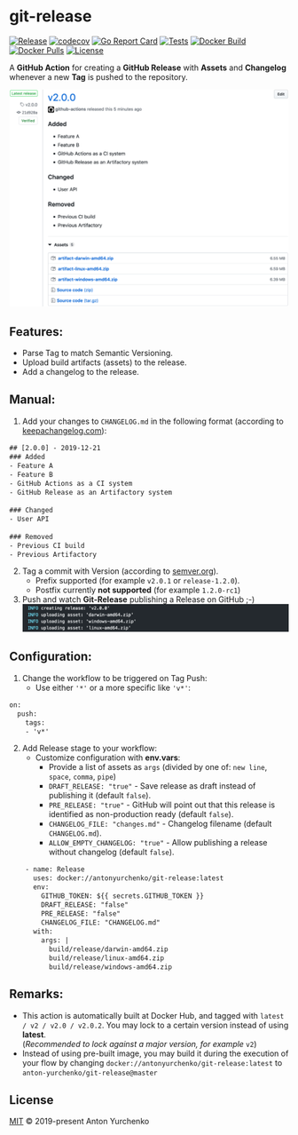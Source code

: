 # git-release
[![Release](https://img.shields.io/github/v/release/anton-yurchenko/git-release)](https://github.com/anton-yurchenko/git-release/releases/latest)
[![codecov](https://codecov.io/gh/anton-yurchenko/git-release/branch/master/graph/badge.svg)](https://codecov.io/gh/anton-yurchenko/git-release)
[![Go Report Card](https://goreportcard.com/badge/github.com/anton-yurchenko/git-release)](https://goreportcard.com/report/github.com/anton-yurchenko/git-release)
[![Tests](https://github.com/anton-yurchenko/git-release/workflows/tests/badge.svg)](https://github.com/anton-yurchenko/git-release/actions)
[![Docker Build](https://img.shields.io/docker/cloud/build/antonyurchenko/git-release)](https://hub.docker.com/r/antonyurchenko/git-release)
[![Docker Pulls](https://img.shields.io/docker/pulls/antonyurchenko/git-release)](https://hub.docker.com/r/antonyurchenko/git-release)
[![License](https://img.shields.io/github/license/anton-yurchenko/git-release)](LICENSE.md)

A **GitHub Action** for creating a **GitHub Release** with **Assets** and **Changelog** whenever a new **Tag** is pushed to the repository.  

![PIC](docs/images/release.png)

## Features:
- Parse Tag to match Semantic Versioning.  
- Upload build artifacts (assets) to the release.  
- Add a changelog to the release.  

## Manual:
1. Add your changes to `CHANGELOG.md` in the following format (according to [keepachangelog.com](https://keepachangelog.com/en/1.0.0/ "Keep a ChangeLog")):
```
## [2.0.0] - 2019-12-21 
### Added
- Feature A
- Feature B
- GitHub Actions as a CI system
- GitHub Release as an Artifactory system

### Changed
- User API

### Removed
- Previous CI build
- Previous Artifactory
```
2. Tag a commit with Version (according to [semver.org](https://semver.org/ "Semantic Versioning")).
    - Prefix supported (for example `v2.0.1` or `release-1.2.0`).
    - Postfix currently **not supported** (for example `1.2.0-rc1`)
3. Push and watch **Git-Release** publishing a Release on GitHub ;-)  
![PIC](docs/images/log.png)

## Configuration:
1. Change the workflow to be triggered on Tag Push:
    - Use either `'*'` or a more specific like `'v*'`:
```
on:
  push:
    tags:
    - 'v*'
```
2. Add Release stage to your workflow:  
    - Customize configuration with **env.vars**:
        - Provide a list of assets as `args` (divided by one of: `new line`, `space`, `comma`, `pipe`)
        - `DRAFT_RELEASE: "true"` - Save release as draft instead of publishing it (default `false`).
        - `PRE_RELEASE: "true"` - GitHub will point out that this release is identified as non-production ready (default `false`). 
        - `CHANGELOG_FILE: "changes.md"` - Changelog filename (default `CHANGELOG.md`).
        - `ALLOW_EMPTY_CHANGELOG: "true"` - Allow publishing a release without changelog (default `false`).
```
    - name: Release
      uses: docker://antonyurchenko/git-release:latest
      env:
        GITHUB_TOKEN: ${{ secrets.GITHUB_TOKEN }}
        DRAFT_RELEASE: "false"
        PRE_RELEASE: "false"
        CHANGELOG_FILE: "CHANGELOG.md"
      with:
        args: |
          build/release/darwin-amd64.zip
          build/release/linux-amd64.zip
          build/release/windows-amd64.zip
```

## Remarks:
- This action is automatically built at Docker Hub, and tagged with `latest / v2 / v2.0 / v2.0.2`. You may lock to a certain version instead of using **latest**.  
(*Recommended to lock against a major version, for example* `v2`)
- Instead of using pre-built image, you may build it during the execution of your flow by changing `docker://antonyurchenko/git-release:latest` to `anton-yurchenko/git-release@master`

## License
[MIT](LICENSE.md) © 2019-present Anton Yurchenko